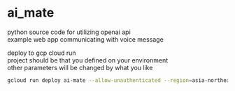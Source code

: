 # ai_mate

python source code for utilizing openai api  
example web app communicating with voice message  

deploy to gcp cloud run  
project should be that you defined on your environment  
other parameters will be changed by what you like  

```sh
gcloud run deploy ai-mate --allow-unauthenticated --region=asia-northeast1 --project=yahayuta --source .
```